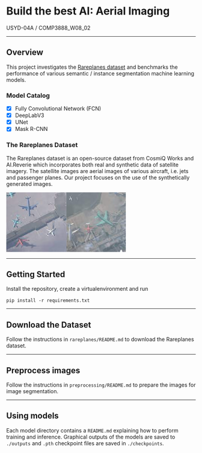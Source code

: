 # Build the best AI: Aerial Imaging
USYD-04A / COMP3888_W08_02

---

## Overview
This project investigates the [Rareplanes dataset](https://www.cosmiqworks.org/rareplanes/) and benchmarks the
performance of various semantic / instance segmentation machine learning models.

### Model Catalog
- [x] Fully Convolutional Network (FCN)
- [x] DeepLabV3
- [x] UNet
- [x] Mask R-CNN

### The Rareplanes Dataset
The Rareplanes dataset is an open-source dataset from CosmiQ Works and AI.Reverie which incorporates
both real and synthetic data of satellite imagery. The satellite images are aerial images of various
aircraft, i.e. jets and passenger planes. Our project focuses on the use of the synthetically generated images.

![Image](assets/rareplanes_synthetic.png "Rareplanes synthetic data example")

---

## Getting Started

Install the repository, create a virtualenvironment and run 
```
pip install -r requirements.txt
``` 

---

## Download the Dataset
Follow the instructions in `rareplanes/README.md` to download the Rareplanes dataset. 

---

## Preprocess images
Follow the instructions in `preprocessing/README.md` to prepare the images for image segmentation.

---

## Using models 
Each model directory contains a `README.md` explaining how to perform training and inference. Graphical outputs of the models  are saved to `./outputs` and `.pth` checkpoint files are saved in `./checkpoints`.